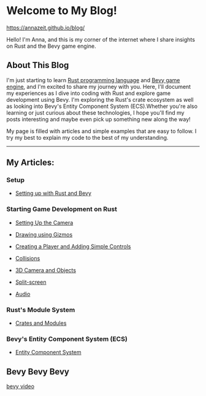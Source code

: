 # Welcome to My Blog!
https://annazeit.github.io/blog/

Hello! I'm Anna, and this is my corner of the internet where I share insights on Rust and the Bevy game engine.

## About This Blog
I'm just starting to learn [Rust programming language](https://doc.rust-lang.org/) and [Bevy game engine](https://bevyengine.org/), and I'm excited to share my journey with you. Here, I'll document my experiences as I dive into coding with Rust and explore game development using Bevy. I'm exploring the Rust's crate ecosystem as well as looking into Bevy's Entity Component System (ECS).Whether you're also learning or just curious about these technologies, I hope you'll find my posts interesting and maybe even pick up something new along the way! 

My page is filled with articles and simple examples that are easy to follow. I try my best to explain my code to the best of my understanding.

---

## My Articles:

### Setup 

- [Setting up with Rust and Bevy](./Archive/2024/12/2024.12.GettingStarted.md)

### Starting Game Development on Rust

- [Setting Up the Camera](./Archive/2024/12/2024.12.SettingUpTheCamera.md)

- [Drawing using Gizmos](./Archive/2024/12/2024.12.DrawingUsingGizmos.md)

- [Creating a Player and Adding Simple Controls](./Archive/2024/12/2024.12.PlayerControls.md)

- [Collisions](./Archive/2025/02/2025.02.Collisions.md)

- [3D Camera and Objects](./Archive/2025/05/2025.05.3DCameraAndObjects.md)

- [Split-screen](./Archive/2025/06/2025.06.SplitScreen.md)

- [Audio](./Archive/2025/04/2025.04.Audio.md)

### Rust's Module System

- [Crates and Modules](./Archive/2025/02/2025.02.RustCratesAndModules.md)

### Bevy's Entity Component System (ECS)

- [Entity Component System](./Archive/2025/04/2025.04.WhatIsECS.md)

## Bevy Bevy Bevy

[bevy video](./Bevy%20Bevy%20Bevy.mp4)
